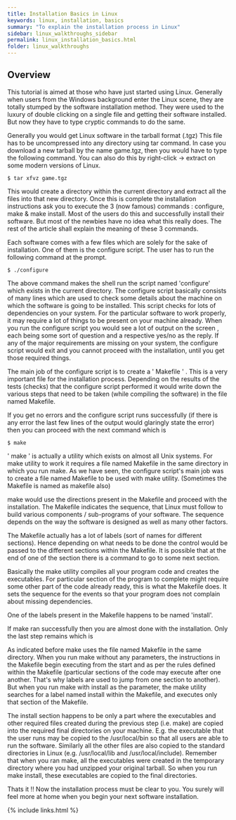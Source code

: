 ```yaml
---
title: Installation Basics in Linux
keywords: linux, installation, basics
summary: "To explain the installation process in Linux"
sidebar: linux_walkthroughs_sidebar
permalink: linux_installation_basics.html
folder: linux_walkthroughs
---
```


## Overview

This  tutorial is aimed at those who have just started using Linux. Generally when users from the Windows background enter the Linux scene, they are totally stumped by the software installation method. They were used to the luxury of double clicking on a single file and getting their software installed. But now they have to type cryptic commands to do the same.

Generally you would get Linux software in the tarball format (.tgz) This file has to be uncompressed into any directory using tar command. In case you download a new tarball by the name game.tgz, then you would have to type the following command. You can also do this by right-click -> extract on some modern versions of Linux.

```
$ tar xfvz game.tgz
```

This would create a directory within the current directory and extract all the files into that new directory. Once this is complete the installation instructions ask you to execute the 3 (now famous) commands : configure, make & make install. Most of the users do this and successfully install their software. But most of the newbies have no idea what this really does. The rest of the article shall explain the meaning of these 3 commands.

Each software comes with a few files which are solely for the sake of installation. One of them is the configure script. The user has to run the following command at the prompt.

```
$ ./configure
```

The above command makes the shell run the script named 'configure' which exists in the current directory. The configure script basically consists of many lines which are used to check some details about the machine on which the software is going to be installed. This script checks for lots of dependencies on your system. For the particular software to work properly, it may require a lot of things to be present on your machine already. When you run the configure script you would see a lot of output on the screen , each being some sort of question and a respective yes/no as the reply. If any of the major requirements are missing on your system, the configure script would exit and you cannot proceed with the installation, until you get those required things. 

The main job of the configure script is to create a ' Makefile ' . This is a very important file for the installation process. Depending on the results of the tests (checks) that the configure script performed it would write down the various steps that need to be taken (while compiling the software) in the file named Makefile.

If you get no errors and the configure script runs successfully (if there is any error the last few lines of the output would glaringly state the error) then you can proceed with the next command which is

```
$ make
```

' make ' is actually a utility which exists on almost all Unix systems. For make utility to work it requires a file named Makefile in the same directory in which you run make. As we have seen, the configure script's main job was to create a file named Makefile to be used with make utility. (Sometimes the Makefile is named as makefile also)

make would use the directions present in the Makefile and proceed with the installation. The Makefile indicates the sequence, that Linux must follow to build various components / sub-programs of your software. The sequence depends on the way the software is designed as well as many other factors.

The Makefile actually has a lot of labels (sort of names for different sections). Hence depending on what needs to be done the control would be passed to the different sections within the Makefile. It is possible that at the end of one of the section there is a command to go to some next section.

Basically the make utility compiles all your program code and creates the executables. For particular section of the program to complete might require some other part of the code already ready, this is what the Makefile does. It sets the sequence for the events so that your program does not complain about missing dependencies.

One of the labels present in the Makefile happens to be named 'install'.

If make ran successfully then you are almost done with the installation. Only the last step remains which is

As indicated before make uses the file named Makefile in the same directory. When you run make without any parameters, the instructions in the Makefile begin executing from the start and as per the rules defined within the Makefile (particular sections of the code may execute after one another. That's why labels are used to jump from one section to another). But when you run make with install as the parameter, the make utility searches for a label named install within the Makefile, and executes only that section of the Makefile.

The install section happens to be only a part where the executables and other required files created during the previous step (i.e. make) are copied into the required final directories on your machine. E.g. the executable that the user runs may be copied to the /usr/local/bin so that all users are able to run the software. Similarly all the other files are also copied to the standard directories in Linux (e.g. /usr/local/lib and /usr/local/include). Remember that when you ran make, all the executables were created in the temporary directory where you had unzipped your original tarball. So when you run make install, these executables are copied to the final directories.

Thats it !! Now the installation process must be clear to you. You surely will feel more at home when you begin your next software installation.

{% include links.html %}

